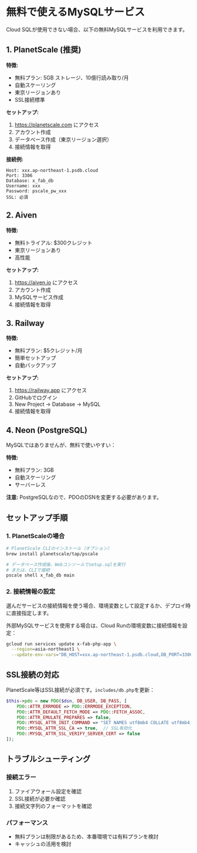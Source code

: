# 無料で使えるMySQLサービス

Cloud SQLが使用できない場合、以下の無料MySQLサービスを利用できます。

## 1. PlanetScale (推奨)

**特徴:**
- 無料プラン: 5GB ストレージ、10億行読み取り/月
- 自動スケーリング
- 東京リージョンあり
- SSL接続標準

**セットアップ:**
1. https://planetscale.com にアクセス
2. アカウント作成
3. データベース作成（東京リージョン選択）
4. 接続情報を取得

**接続例:**
```
Host: xxx.ap-northeast-1.psdb.cloud
Port: 3306
Database: x_fab_db
Username: xxx
Password: pscale_pw_xxx
SSL: 必須
```

## 2. Aiven

**特徴:**
- 無料トライアル: $300クレジット
- 東京リージョンあり
- 高性能

**セットアップ:**
1. https://aiven.io にアクセス
2. アカウント作成
3. MySQLサービス作成
4. 接続情報を取得

## 3. Railway

**特徴:**
- 無料プラン: $5クレジット/月
- 簡単セットアップ
- 自動バックアップ

**セットアップ:**
1. https://railway.app にアクセス
2. GitHubでログイン
3. New Project → Database → MySQL
4. 接続情報を取得

## 4. Neon (PostgreSQL)

MySQLではありませんが、無料で使いやすい：

**特徴:**
- 無料プラン: 3GB
- 自動スケーリング
- サーバーレス

**注意:** PostgreSQLなので、PDOのDSNを変更する必要があります。

## セットアップ手順

### 1. PlanetScaleの場合

```bash
# PlanetScale CLIのインストール（オプション）
brew install planetscale/tap/pscale

# データベース作成後、Webコンソールでsetup.sqlを実行
# または、CLIで接続
pscale shell x_fab_db main
```

### 2. 接続情報の設定

選んだサービスの接続情報を使う場合、環境変数として設定するか、デプロイ時に直接指定します。

外部MySQLサービスを使用する場合は、Cloud Runの環境変数に接続情報を設定：

```bash
gcloud run services update x-fab-php-app \
  --region=asia-northeast1 \
  --update-env-vars="DB_HOST=xxx.ap-northeast-1.psdb.cloud,DB_PORT=3306,DB_NAME=x_fab_db,DB_USER=your_username,DB_PASS=your_password,ENV=production"
```

## SSL接続の対応

PlanetScale等はSSL接続が必須です。`includes/db.php`を更新：

```php
$this->pdo = new PDO($dsn, DB_USER, DB_PASS, [
    PDO::ATTR_ERRMODE => PDO::ERRMODE_EXCEPTION,
    PDO::ATTR_DEFAULT_FETCH_MODE => PDO::FETCH_ASSOC,
    PDO::ATTR_EMULATE_PREPARES => false,
    PDO::MYSQL_ATTR_INIT_COMMAND => "SET NAMES utf8mb4 COLLATE utf8mb4_unicode_ci",
    PDO::MYSQL_ATTR_SSL_CA => true,  // SSL有効化
    PDO::MYSQL_ATTR_SSL_VERIFY_SERVER_CERT => false
]);
```

## トラブルシューティング

### 接続エラー

1. ファイアウォール設定を確認
2. SSL接続が必要か確認
3. 接続文字列のフォーマットを確認

### パフォーマンス

- 無料プランは制限があるため、本番環境では有料プランを検討
- キャッシュの活用を検討